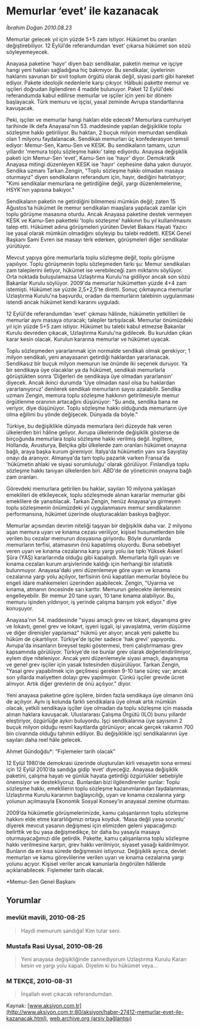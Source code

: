 # Memurlar ‘evet’ ile kazanacak

*İbrahim Doğan 2010.08.23*

<font class="agenda2NewsSpot">
 Memurlar gelecek yıl için yüzde 5+5 zam istiyor. Hükümet bu oranları değiştirebiliyor. 12 Eylül’de referandumdan ‘evet’ çıkarsa hükümet son sözü söyleyemeyecek.
</font>
<font class="newsDetail">
 <p>
  <p class="MsoNormal">
   Anayasa paketine 'hayır' diyen bazı sendikalar, paketin memur ve işçiye hangi yeni hakları sağladığına hiç bakmıyor. Bu sendikalar, üyelerinin haklarını savunan bir sivil toplum örgütü olarak değil, siyasi parti gibi hareket ediyor. Pakete ideolojik nedenlerle karşı çıkıyor. Hâlbuki pakette memur ve işçileri doğrudan ilgilendiren 4 madde bulunuyor. Paket 12 Eylül'deki referandumda kabul edilirse memurlar ve işçiler için yeni bir dönem başlayacak. Türk memuru ve işçisi, yasal zeminde Avrupa standartlarına kavuşacak.
  </p>
  <p class="MsoNormal">
   Peki, işçiler ve memurlar hangi hakları elde edecek? Memurlara cumhuriyet tarihinde ilk defa Anayasa'nın 53. maddesinde yapılan değişiklikle toplu sözleşme hakkı getiriliyor. Bu haktan, 2 buçuk milyon memurdan sendikalı olan 1 milyonu faydalanacak. Sendikalı memurları üç konfederasyon temsil ediyor: Memur-Sen, Kamu-Sen ve KESK. Bu sendikaların tamamı, uzun yıllardır 'memura toplu sözleşme hakkı' talep ediyordu. Anayasa değişiklik paketi için Memur-Sen 'evet', Kamu-Sen ise 'hayır' diyor. Demokratik Anayasa mitingi düzenleyen KESK ise 'hayır' cephesine daha yakın duruyor. Sendika uzmanı Tarkan Zengin, "Toplu sözleşme hakkı olmadan masaya oturmayız" diyen sendikaların referandum için, hayır, dediğini hatırlatıyor; "Kimi sendikalar memurlara ne getirdiğine değil, yargı düzenlemelerine, HSYK'nın yapısına bakıyor."
  </p>
  <p class="MsoNormal">
   Sendikaların paketin ne getirdiğini bilmemesi mümkün değil; zaten 15 Ağustos'ta hükümet ile memur sendikaları maaşlara yapılacak zamlar için toplu görüşme masasına oturdu. Ancak Anayasa paketine destek vermeyen KESK ve Kamu-Sen paketteki 'toplu sözleşme' hakkının bu yıl kullanılmasını talep etti. Hükümet adına görüşmeleri yürüten Devlet Bakanı Hayati Yazıcı ise yasal olarak mümkün olmadığını söyleyip bu talebi reddetti. KESK Genel Başkanı Sami Evren ise masayı terk ederken, görüşmeleri diğer sendikalar yürütüyor.
  </p>
  <p class="MsoNormal">
   Mevcut yapıya göre memurlarla toplu sözleşme değil, toplu görüşme yapılıyor. Toplu görüşmenin toplu sözleşmeden farkı şu: Memur sendikaları zam taleplerini iletiyor, hükümet ise verebileceği zam miktarını söylüyor. Orta noktada buluşulamazsa Uzlaştırma Kurulu'na gidiliyor ancak son sözü Bakanlar Kurulu söylüyor. 2009'da memurlar hükümetten yüzde 4+4 zam istemişti. Hükümet ise yüzde 2,5+2,5'te diretti. Sonuç çıkmayınca memurlar Uzlaştırma Kurulu'na başvurdu, oradan da memurların talebinin uygulanması istendi ancak hükümet kendi kararını uyguladı.
  </p>
  <p class="MsoNormal">
   12 Eylül'de referandumdan 'evet' çıkması hâlinde, hükümetin yetkilileri ile memurlar aynı masaya oturacak; talepler tartışılacak. Memurlar önümüzdeki yıl için yüzde 5+5 zam istiyor. Hükümet bu talebi kabul etmezse Bakanlar Kurulu devreden çıkacak, Uzlaştırma Kurulu'na gidilecek. Bu kuruldan çıkan karar kesin olacak. Kurulun kararına memurlar ve hükümet uyacak.
  </p>
  <p class="MsoNormal">
   Toplu sözleşmeden yararlanmak için normalde sendikalı olmak gerekiyor; 1 milyon sendikalı, yeni anayasanın getirdiği haklardan yararlanacak. Sendikasız bir buçuk milyon memurun ise önünde iki seçenek duruyor. Ya bir sendikaya üye olacaklar ya da hükümet, sendikalı memurlarla görüştükten sonra 'Diğerleri de sendikaya üye olmadan yararlansın' diyecek. Ancak ikinci durumda 'Üye olmadan nasıl olsa bu haklardan yararlanıyoruz' denilerek sendikalı memurların sayısı azalabilir. Sendika uzmanı Zengin, memura toplu sözleşme hakkının getirilmesiyle memur örgütlenme oranının artacağını düşünüyor: "Şu anda, sendika bana ne veriyor, diye düşünüyor. Toplu sözleşme hakkı olduğunda memurların üye olma eğilimi bu yönde değişecek. Dünyada da böyle."
  </p>
  <p class="MsoNormal">
   Türkiye, bu değişiklikle dünyada memurlara ileri düzeyde hak veren ülkelerden biri hâline geliyor. Avrupa ülkelerinde değişiklik gösterse de birçoğunda memurlara toplu sözleşme hakkı verilmiş değil. İngiltere, Hollanda, Avusturya, Belçika gibi ülkelerde zam oranları hükümet onayına bağlı, araya başka kurum giremiyor. İtalya'da hükümetin yanı sıra Sayıştay onayı da aranıyor. Almanya'da tam toplu pazarlık varken Fransa'da 'hükümetin ahlaki ve siyasi sorumluluğu' olarak görülüyor. Finlandiya toplu sözleşme hakkı tanıyan ülkelerden biri. ABD'de de yöneticinin onayına bağlı zam oranları.
  </p>
  <p class="MsoNormal">
   Görevdeki memurlara getirilen bu haklar, sayıları 10 milyona yaklaşan emeklileri de etkileyecek, toplu sözleşmede alınan kararlar memurlar gibi emeklilere de yansıtılacak. Tarkan Zengin, henüz Anayasa'ya girmeyen toplu sözleşmenin önümüzdeki yıl uygulanmasını memur sendikalarının performansına, hükümet üzerinde oluşturacakları baskıya bağlıyor.
  </p>
  <p class="MsoNormal">
   Memurlar açısından devrim niteliği taşıyan bir değişiklik daha var. 2 milyonu aşan memura uyarı ve kınama cezası veriliyor, kişisel husumetlerden bile verilen bu cezalar memurun dosyasına giriyordu. Böyle durumlarda memurların terfisi, atamasının önü kapatılmış oluyordu. Buna sebebiyet veren uyarı ve kınama cezalarına karşı yargı yolu ise tıpkı Yüksek Askerî Şûra (YAŞ) kararlarında olduğu gibi kapalıydı. Memurlarla ilgili uyarı ve kınama cezaları kurum arşivlerinde kaldığı için herhangi bir istatistik bulunmuyor. Anayasa'daki yeni düzenlemeye göre uyarı ve kınama cezalarına yargı yolu açılıyor, terfisinin önü kapatılan memurlar böylece bu engeli idare mahkemeleri üzerinden aşabilecek. Zengin, "Uyarma ve kınama, atmanın öncesinde sarı karttır. Memurun gelecekte ilerlemesini engelleyebilir. Bir memur 20 tane uyarı, 10 tane kınama alabiliyor. Bu, memuru işinden yıldırıyor, iş yerinde çalışma barışını yok ediyor." diye konuşuyor.
  </p>
  <p class="MsoNormal">
   Anayasa'nın 54. maddesinde "siyasi amaçlı grev ve lokavt, dayanışma grev ve lokavtı, genel grev ve lokavt, işyeri işgali, işi yavaşlatma, verim düşürme ve diğer direnişler yapılamaz" hükmü yer alıyor; ancak yeni pakette bu hüküm de çıkartılıyor. Türkiye'de işçiler sadece 'hak grevi' yapıyordu. Avrupa'da insanların bireysel tepki göstermesi, treni çalıştırmaması grev kapsamında görülüyor. Türkiye'de ise bunlar grev olarak değerlendirilmiyor, eylem diye niteleniyor. Ancak yeni düzenlemeyle siyasi amaçlı, dayanışma ve genel grev işçiler için yasak listesinden düşürülüyor. Tarkan Zengin, "Yasal grev yapabilmek için geçilmesi gereken 9-10 tane süreç var; ancak son yıllarda maliyetten dolayı grev yapılmıyor. Çünkü işçiler grevde ücret almıyor. Artık diğer grevlerin de önü açılıyor." diyor.
  </p>
  <p class="MsoNormal">
   Yeni anayasa paketine göre işçilere, birden fazla sendikaya üye olmanın önü de açılıyor. Aynı iş kolunda farklı sendikalara üye olmak artık mümkün olacak, yetkili sendikaya işçiler üye olmadan da toplu sözleşme için masada alınan haklara kavuşacak. Uluslararası Çalışma Örgütü (ILO) bunu yıllardır eleştiriyor, özgürlüğe aykırı buluyordu. İşçi sendikalarına üye sayısının 2 buçuk milyon olduğu resmî kayıtlarda görünüyor; ancak gerçek rakamın 700 bin civarında olduğu tahmin ediliyor. Bu değişiklikle işçi sendikalarının üye sayıları daha reel hâle gelecek.
  </p>
  <p class="MsoNormal">
  </p>
  <p class="MsoNormal">
   Ahmet Gündoğdu*: “Fişlemeler tarih olacak”
  </p>
  <p class="MsoNormal">
  </p>
  <p class="MsoNormal">
   12 Eylül 1980’de demokrasi üzerinde oluşturulan kirli vesayetin sona ermesi için 12 Eylül 2010’da sandığa gidip ‘evet’ diyeceğiz. Anayasa değişiklik paketini, çalışma hayatı ve günlük hayata getirdiği özgürlükler sebebiyle önemsiyor ve destekliyoruz. Bunlardan bizi ilgilendirenler şunlar: Toplu sözleşme hakkı, emeklilerin toplu sözleşme kazanımlarından faydalanması, Uzlaştırma Kurulu kararının bağlayıcılığı, uyarı ve kınama cezalarına yargı yolunun açılmasıyla Ekonomik Sosyal Konsey’in anayasal zemine oturması.
  </p>
  <p class="MsoNormal">
   2009’da hükümetle görüşmelerimizde, kamu çalışanlarının toplu sözleşme hakkını elde etme kararlılığımızı ortaya koyduk. ‘Masa değil yasa sorunlu’ diyerek mevcut yasanın değişmesi için elimizden geleni yapacağımızı belirttik ve bu yasa değişmedikçe, bir daha bu yasayla masaya oturmayacağımızı dile getirdik. Pakette, kamu çalışanlarına toplu sözleşme hakkı verilmesine karşın, grev hakkı verilmiyor, siyaset yasağı kaldırılmıyor. Bunların da en kısa sürede değişmesini istiyoruz. Değişiklik ayrıca, devlet memurları ve kamu görevlilerine verilen uyarı ve kınama cezalarına yargı yolunu açıyor. Kişisel veriler ancak kanunlarla öngörülen hâllerde açıklanabilecek. Fişlemeler tarih olacak.
  </p>
  <p class="MsoNormal">
   *Memur-Sen Genel Başkanı
  </p>
 </p>
</font>

## Yorumlar

### mevlüt mavili, 2010-08-25
> Haydi memurum sandığa! Kim tutar seni.

### Mustafa Rasi Uysal, 2010-08-26
> Yeni anayasa değişikliğinde zannediyorum Uzlaştırma Kurulu Kararı kesin ve yargı yolu kapalı. Diyelim ki bu hükümet veya...

### M TEKÇE, 2010-08-31
> İnşallah evet çıkacak referandumdan.

Kaynak: [www.aksiyon.com.tr](http://www.aksiyon.com.tr:80/aksiyon/haber-27412-memurlar-evet-ile-kazanacak.html), [web.archive.org (arşiv bağlantısı)](http://web.archive.org/web/20100916060400/http://www.aksiyon.com.tr:80/aksiyon/haber-27412-memurlar-evet-ile-kazanacak.html)
